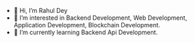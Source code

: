 - 👋 Hi, I’m Rahul Dey
- 👀 I’m interested in Backend Development, Web Development, Application Development, Blockchain Development.
- 🌱 I’m currently learning Backend Api Development.
<!--- 
- 💞️ I’m looking to collaborate on ...
- 📫 How to reach me ...
--->
<!---
Rahul8320/Rahul8320 is a ✨ special ✨ repository because its `README.md` (this file) appears on your GitHub profile.
You can click the Preview link to take a look at your changes.
--->
